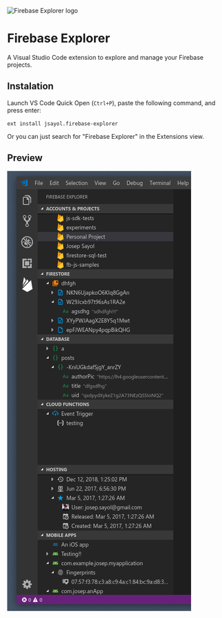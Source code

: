 ![Firebase Explorer logo](assets/icon.png)

# Firebase Explorer

A Visual Studio Code extension to explore and manage your Firebase projects.

## Instalation
Launch VS Code Quick Open (`Ctrl+P`), paste the following command, and press enter:
```
ext install jsayol.firebase-explorer
```

Or you can just search for "Firebase Explorer" in the Extensions view.

## Preview

![Firebase Explorer screenshot](images/screenshot.png)
